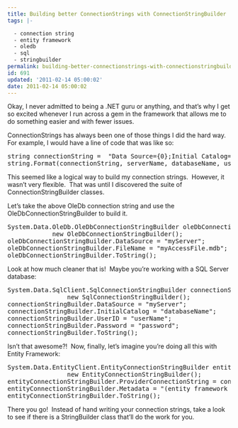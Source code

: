 ```yaml
---
title: Building better ConnectionStrings with ConnectionStringBuilder
tags: |-

  - connection string
  - entity framework
  - oledb
  - sql
  - stringbuilder
permalink: building-better-connectionstrings-with-connectionstringbuilder
id: 691
updated: '2011-02-14 05:00:02'
date: 2011-02-14 05:00:02
---
```


Okay, I never admitted to being a .NET guru or anything, and that’s why I get so excited whenever I run across a gem in the framework that allows me to do something easier and with fewer issues.

ConnectionStrings has always been one of those things I did the hard way.  For example, I would have a line of code that was like so:

<pre lang="csharp">
string connectionString =  "Data Source={0};Initial Catalog={1};User Id={2};Password={3};";
string.Format(connectionString, serverName, databaseName, userName, password);
</pre>

This seemed like a logical way to build my connection strings.  However, it wasn’t very flexible.  That was until I discovered the suite of ConnectionStringBuilder classes.

Let’s take the above OleDb connection string and use the OleDbConnectionStringBuilder to build it.

<pre lang="csharp">
System.Data.OleDb.OleDbConnectionStringBuilder oleDbConnectionStringBuilder  =
            new OleDbConnectionStringBuilder();
oleDbConnectionStringBuilder.DataSource = "myServer";
oleDbConnectionStringBuilder.FileName = "myAccessFile.mdb";
oleDbConnectionStringBuilder.ToString();
</pre>

Look at how much cleaner that is!  Maybe you’re working with a SQL Server database:

<pre lang="csharp">
System.Data.SqlClient.SqlConnectionStringBuilder connectionStringBuilder =
                new SqlConnectionStringBuilder();
connectionStringBuilder.DataSource = "myServer";
connectionStringBuilder.InitialCatalog = "databaseName";
connectionStringBuilder.UserID = "userName";
connectionStringBuilder.Password = "password";
connectionStringBuilder.ToString();
</pre>

Isn’t that awesome?!  Now, finally, let’s imagine you’re doing all this with Entity Framework:

<pre lang="csharp">
System.Data.EntityClient.EntityConnectionStringBuilder entityConnectionStringBuilder =
                new EntityConnectionStringBuilder();
entityConnectionStringBuilder.ProviderConnectionString = connectionStringBuilder.ToString();
entityConnectionStringBuilder.Metadata = "(entity framework metadata here)";
entityConnectionStringBuilder.ToString();
</pre>

There you go!  Instead of hand writing your connection strings, take a look to see if there is a StringBuilder class that’ll do the work for you.